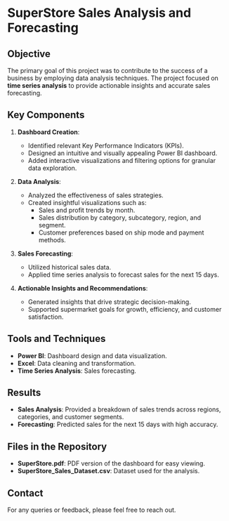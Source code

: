 # SuperStore Sales Analysis and Forecasting

## Objective
The primary goal of this project was to contribute to the success of a business by employing data analysis techniques. The project focused on **time series analysis** to provide actionable insights and accurate sales forecasting.

## Key Components
1. **Dashboard Creation**:
   - Identified relevant Key Performance Indicators (KPIs).
   - Designed an intuitive and visually appealing Power BI dashboard.
   - Added interactive visualizations and filtering options for granular data exploration.

2. **Data Analysis**:
   - Analyzed the effectiveness of sales strategies.
   - Created insightful visualizations such as:
     - Sales and profit trends by month.
     - Sales distribution by category, subcategory, region, and segment.
     - Customer preferences based on ship mode and payment methods.

3. **Sales Forecasting**:
   - Utilized historical sales data.
   - Applied time series analysis to forecast sales for the next 15 days.

4. **Actionable Insights and Recommendations**:
   - Generated insights that drive strategic decision-making.
   - Supported supermarket goals for growth, efficiency, and customer satisfaction.

## Tools and Techniques
- **Power BI**: Dashboard design and data visualization.
- **Excel**: Data cleaning and transformation.
- **Time Series Analysis**: Sales forecasting.

## Results
- **Sales Analysis**: Provided a breakdown of sales trends across regions, categories, and customer segments.
- **Forecasting**: Predicted sales for the next 15 days with high accuracy.

## Files in the Repository
- **SuperStore.pdf**: PDF version of the dashboard for easy viewing.
- **SuperStore_Sales_Dataset.csv**: Dataset used for the analysis.

## Contact
For any queries or feedback, please feel free to reach out.

